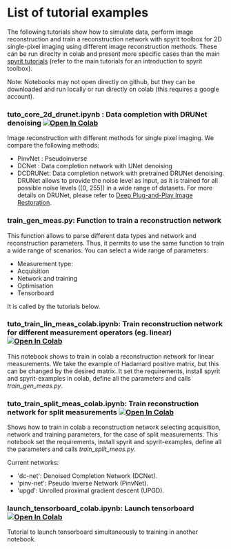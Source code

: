 # List of tutorial examples
The following tutorials show how to simulate data, perform image reconstruction and train a reconstruction network with spyrit toolbox for 2D single-pixel imaging using different image reconstruction methods. These can be run direclty in colab and present more specific cases than the main [spyrit tutorials](https://spyrit.readthedocs.io/en/latest/gallery/index.html) (refer to the main tutorials for an introduction to spyrit toolbox). 

Note: Notebooks may not open directly on github, but they can be downloaded and run locally or run directly on colab (this requires a google account).

### tuto_core_2d_drunet.ipynb : Data completion with DRUNet denoising  [![Open In Colab](https://colab.research.google.com/assets/colab-badge.svg)](https://colab.research.google.com/github/openspyrit/spyrit-examples/blob/tutorials/tutorial/tuto_core_2d_drunet.ipynb)     
Image reconstruction with different methods for single pixel imaging. We compare the following methods: 
- PinvNet : Pseudoinverse
- DCNet : Data completion network with UNet denoising
- DCDRUNet: Data completion network with pretrained DRUNet denoising. DRUNet allows to provide the noise level as input, as it is trained for all possible noise levels ([0, 255]) in a wide range of datasets. For more details on DRUNet, please refer to [Deep Plug-and-Play Image Restoration](https://github.com/cszn/DPIR). 


### train_gen_meas.py: Function to train a reconstruction network
This function allows to parse different data types and network and reconstruction parameters. Thus, it permits to use the same function to train a wide range of scenarios. You can select a wide range of parameters:

- Measurement type:
- Acquisition
- Network and training
- Optimisation
- Tensorboard

It is called by the tutorials below.

### tuto_train_lin_meas_colab.ipynb: Train reconstruction network for different measurement operators (eg. linear) [![Open In Colab](https://colab.research.google.com/assets/colab-badge.svg)](https://colab.research.google.com/github/openspyrit/spyrit-examples/blob/tutorials/tutorial/tuto_train_lin_meas_colab.ipynb)

This notebook shows to train in colab a reconstruction network for linear measurements. We take the example of Hadamard positive matrix, but this can be changed by the desired matrix. It set the requirements, install spyrit and spyrit-examples in colab, define all the parameters and calls *train_gen_meas.py*. 


### tuto_train_split_meas_colab.ipynb: Train reconstruction network for split measurements [![Open In Colab](https://colab.research.google.com/assets/colab-badge.svg)](https://colab.research.google.com/github/openspyrit/spyrit-examples/blob/tutorials/tutorial/tuto_train_split_meas_colab.ipynb)

Shows how to train in colab a reconstruction network selecting acquisition, network and training parameters, for the case of split measurements. This notebook set the requirements, install spyrit and spyrit-examples, define all the parameters and calls *train_split_meas.py*. 

Current networks: 
- 'dc-net': Denoised Completion Network (DCNet). 
- 'pinv-net': Pseudo Inverse Network (PinvNet).
- 'upgd':  Unrolled proximal gradient descent (UPGD). 

### launch_tensorboard_colab.ipynb: Launch tensorboard [![Open In Colab](https://colab.research.google.com/assets/colab-badge.svg)](https://colab.research.google.com/github/openspyrit/spyrit-examples/blob/tutorials/tutorial/launch_tensorboard_colab.ipynb)
Tutorial to launch tensorboard simultaneously to training in another notebook. 

